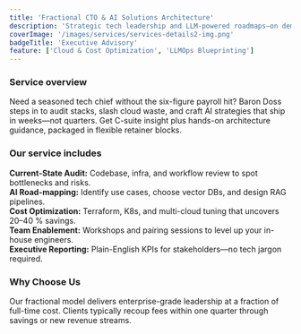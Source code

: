 ```yaml
---
title: 'Fractional CTO & AI Solutions Architecture'
description: 'Strategic tech leadership and LLM-powered roadmaps—on demand, without the full-time price tag.'
coverImage: '/images/services/services-details2-img.png'
badgeTitle: 'Executive Advisory'
feature: ['Cloud & Cost Optimization', 'LLMOps Blueprinting']
---
```


### Service overview

Need a seasoned tech chief without the six-figure payroll hit? Baron Doss steps in to audit stacks, slash cloud waste, and craft AI strategies that ship in weeks—not quarters. Get C-suite insight plus hands-on architecture guidance, packaged in flexible retainer blocks.

### Our service includes

**Current-State Audit:** Codebase, infra, and workflow review to spot bottlenecks and risks.  
**AI Road-mapping:** Identify use cases, choose vector DBs, and design RAG pipelines.  
**Cost Optimization:** Terraform, K8s, and multi-cloud tuning that uncovers 20–40 % savings.  
**Team Enablement:** Workshops and pairing sessions to level up your in-house engineers.  
**Executive Reporting:** Plain-English KPIs for stakeholders—no tech jargon required.

### Why Choose Us

Our fractional model delivers enterprise-grade leadership at a fraction of full-time cost. Clients typically recoup fees within one quarter through savings or new revenue streams.
